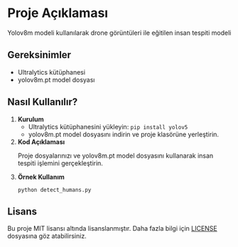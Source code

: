 <h1>Proje Açıklaması</h1>

<p>
   Yolov8m modeli kullanılarak drone görüntüleri ile eğitilen insan tespiti modeli
</p>

<h2>Gereksinimler</h2>
<ul>
    <li>Ultralytics kütüphanesi</li>
    <li>yolov8m.pt model dosyası</li>
</ul>

<h2>Nasıl Kullanılır?</h2>
<ol>
<li><strong>Kurulum</strong>
    <ul>
        <li>Ultralytics kütüphanesini yükleyin: <code>pip install yolov5</code></li>
        <li>yolov8m.pt model dosyasını indirin ve proje klasörüne yerleştirin.</li>
    </ul>
</li>

<li><strong>Kod Açıklaması</strong>
    <p>Proje dosyalarınızı ve yolov8m.pt model dosyasını kullanarak insan tespiti işlemini gerçekleştirin.</p>
</li>

<li><strong>Örnek Kullanım</strong>
    <pre><code>python detect_humans.py</code></pre>
</li>
</ol>

<h2>Lisans</h2>
<p>Bu proje MIT lisansı altında lisanslanmıştır. Daha fazla bilgi için <a href="./LICENSE">LICENSE</a> dosyasına göz atabilirsiniz.</p>
